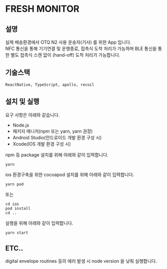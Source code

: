 # FRESH MONITOR

## 설명
실제 배송환경에서 OTQ N2 사용 운송자(기사) 를 위한 App 입니다.   
NFC 통신을 통해 기기연결 및 운행종료, 접촉식 도착 처리가 가능하며
BLE 통신을 통한 별도 접촉식 스캔 없이 (hand-off) 도착 처리가 가능합니다.

## 기술스택
```ReactNative, TypeScript, apollo, recoil```

## 설치 및 실행
요구 사항은 아래와 같습니다.
* Node.js
* 패키지 매니저(npm 또는 yarn, yarn 권장)
* Android Studio(안드로이드 개발 환경 구성 시)
* Xcode(IOS 개발 환경 구성 시)

npm 등 package 설치를 위해 아래와 같이 입력합니다.
```
yarn
```

ios 환경구축을 위한 cocoapod 설치를 위해 아래와 같이 입력합니다.
```
yarn pod
```
또는
```
cd ios
pod install
cd ..
```

실행을 위해 아래와 같이 입력합니다.
```
yarn start
```

## ETC..
digital envelope routines 등의 에러 발생 시 node version 을 낮춰 실행합니다.
